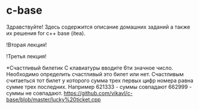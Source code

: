 # c-base

Здравствуйте! 
Здесь содержится описание домашних заданий а также их решения for c++ base (itea).

!Вторая лекция!

!Третья лекция!

*Счастливый билетик
С клавиатуры вводите 6ти значное число. Необходимо определить счастливый это билет или нет. Счастливым считаеться тот билет у которого сумма трех первых цифр номера равна сумме трех последних.
Например 621333 - суммы совпадают 662999 - суммы не совпадают.
https://github.com/vikavl/c-base/blob/master/lucky%20ticket.cpp

